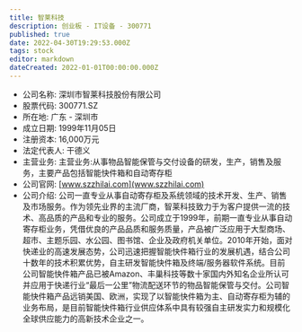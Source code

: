 ```yaml
---
title: 智莱科技
description: 创业板 - IT设备 - 300771
published: true
date: 2022-04-30T19:29:53.000Z
tags: stock
editor: markdown
dateCreated: 2022-01-01T00:00:00.000Z
---
```


- 公司名称: 深圳市智莱科技股份有限公司
- 股票代码: 300771.SZ
- 所在地: 广东 - 深圳市
- 成立日期: 1999年11月05日
- 注册资本: 16,000万元
- 法定代表人: 干德义
- 主营业务: 主营业务:从事物品智能保管与交付设备的研发，生产，销售及服务，主要产品包括智能快件箱和自动寄存柜
- 公司官网: [www.szzhilai.com](www.szzhilai.com)
- 公司介绍: 公司一直专业从事自动寄存柜及系统领域的技术开发、生产、销售及市场服务。作为领先业界的主流厂商，智莱科技致力于为客户提供一流的技术、高品质的产品和专业的服务。公司成立于1999年，前期一直专业从事自动寄存柜业务，凭借优良的产品品质和服务质量，产品被广泛应用于大型商场、超市、主题乐园、水公园、图书馆、企业及政府机关单位。2010年开始，面对快递业的高速发展态势，公司迅速把握智能快件箱行业的发展机遇，结合公司十数年的技术积累优势，自主研发智能快件箱及终端/服务器软件系统。目前公司智能快件箱产品已被Amazon、丰巢科技等数十家国内外知名企业所认可并应用于快递行业“最后一公里”物流配送环节的物品智能保管与交付。公司智能快件箱产品远销美国、欧洲，实现了以智能快件箱为主、自动寄存柜为辅的业务布局，是目前智能快件箱行业供应体系中具有较强自主研发实力和规模化全球供应能力的高新技术企业之一。


